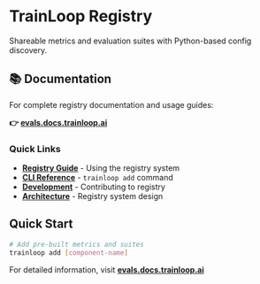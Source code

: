 # TrainLoop Registry

Shareable metrics and evaluation suites with Python-based config discovery.

## 📚 Documentation

For complete registry documentation and usage guides:

**👉 [evals.docs.trainloop.ai](https://evals.docs.trainloop.ai)**

### Quick Links
- **[Registry Guide](https://evals.docs.trainloop.ai/reference/cli/add)** - Using the registry system
- **[CLI Reference](https://evals.docs.trainloop.ai/reference/cli/add)** - `trainloop add` command
- **[Development](https://evals.docs.trainloop.ai/development/local-development)** - Contributing to registry
- **[Architecture](https://evals.docs.trainloop.ai/development/architecture)** - Registry system design

## Quick Start

```bash
# Add pre-built metrics and suites
trainloop add [component-name]
```

For detailed information, visit **[evals.docs.trainloop.ai](https://evals.docs.trainloop.ai)**